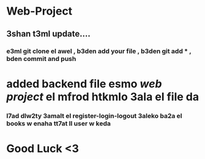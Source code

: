 # Web-Project
## 3shan t3ml update....
### e3ml git clone el awel , b3den add your file , b3den git add * , bden commit and push 


# added backend file esmo *web project* el mfrod htkmlo 3ala el file da
### l7ad dlw2ty 3amalt el register-login-logout  3aleko ba2a el books w enaha tt7at ll user w keda

# Good Luck <3
